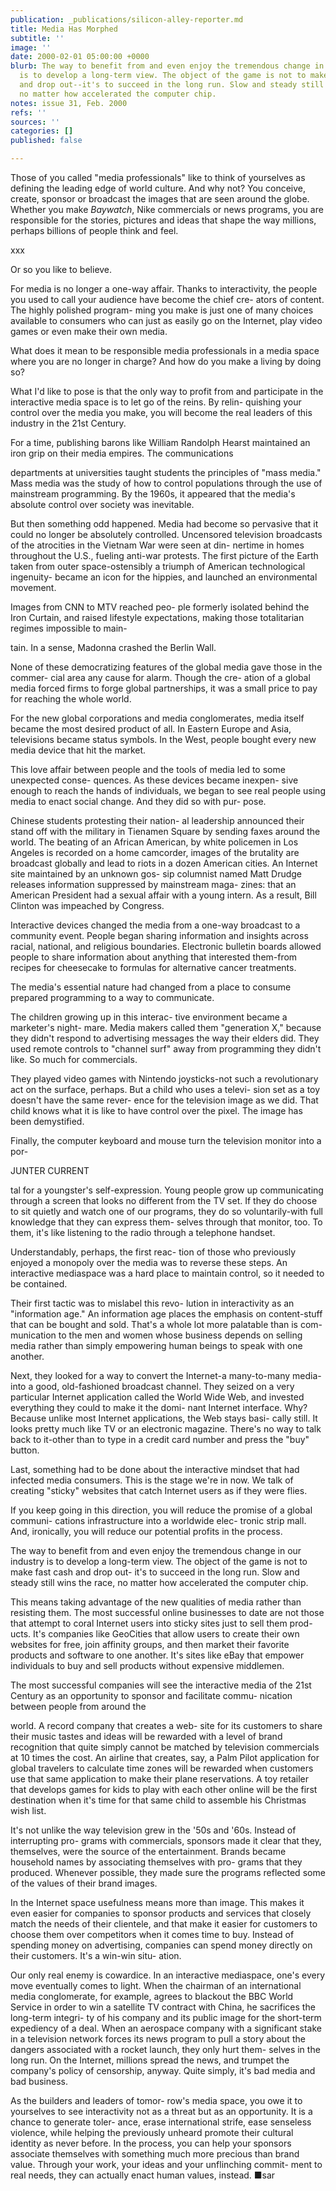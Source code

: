 ```yaml
---
publication: _publications/silicon-alley-reporter.md
title: Media Has Morphed
subtitle: ''
image: ''
date: 2000-02-01 05:00:00 +0000
blurb: The way to benefit from and even enjoy the tremendous change in our industry
  is to develop a long-term view. The object of the game is not to make fast cash
  and drop out--it's to succeed in the long run. Slow and steady still wins the race,
  no matter how accelerated the computer chip.
notes: issue 31, Feb. 2000
refs: ''
sources: ''
categories: []
published: false

---
```

Those of you called "media professionals" like to think of yourselves as defining the leading edge of world culture. And why not? You conceive, create, sponsor or broadcast the images that are seen around the globe. Whether you make _Baywatch_, Nike commercials or news programs, you are responsible for the stories, pictures and ideas that shape the way millions, perhaps billions of people think and feel.

xxx

Or so you like to believe.

For media is no longer a one-way affair. Thanks to interactivity, the people you used to call your audience have become the chief cre- ators of content. The highly polished program- ming you make is just one of many choices available to consumers who can just as easily go on the Internet, play video games or even make their own media.

What does it mean to be responsible media professionals in a media space where you are no longer in charge? And how do you make a living by doing so?

What I'd like to pose is that the only way to profit from and participate in the interactive media space is to let go of the reins. By relin- quishing your control over the media you make, you will become the real leaders of this industry in the 21st Century.

For a time, publishing barons like William Randolph Hearst maintained an iron grip on their media empires. The communications

departments at universities taught students the principles of "mass media." Mass media was the study of how to control populations through the use of mainstream programming. By the 1960s, it appeared that the media's absolute control over society was inevitable.

But then something odd happened. Media had become so pervasive that it could no longer be absolutely controlled. Uncensored television broadcasts of the atrocities in the Vietnam War were seen at din- nertime in homes throughout the U.S., fueling anti-war protests. The first picture of the Earth taken from outer space-ostensibly a triumph of American technological ingenuity- became an icon for the hippies, and launched an environmental movement.

Images from CNN to MTV reached peo- ple formerly isolated behind the Iron Curtain, and raised lifestyle expectations, making those totalitarian regimes impossible to main-

tain. In a sense, Madonna crashed the Berlin Wall.

None of these democratizing features of the global media gave those in the commer- cial area any cause for alarm. Though the cre- ation of a global media forced firms to forge global partnerships, it was a small price to pay for reaching the whole world.

For the new global corporations and media conglomerates, media itself became the most desired product of all. In Eastern Europe and Asia, televisions became status symbols. In the West, people bought every new media device that hit the market.

This love affair between people and the tools of media led to some unexpected conse- quences. As these devices became inexpen- sive enough to reach the hands of individuals, we began to see real people using media to enact social change. And they did so with pur- pose.

Chinese students protesting their nation- al leadership announced their stand off with the military in Tienamen Square by sending faxes around the world. The beating of an African American, by white policemen in Los Angeles is recorded on a home camcorder, images of the brutality are broadcast globally and lead to riots in a dozen American cities. An Internet site maintained by an unknown gos- sip columnist named Matt Drudge releases information suppressed by mainstream maga- zines: that an American President had a sexual affair with a young intern. As a result, Bill Clinton was impeached by Congress.

Interactive devices changed the media from a one-way broadcast to a community event. People began sharing information and insights across racial, national, and religious boundaries. Electronic bulletin boards allowed people to share information about anything that interested them-from recipes for cheesecake to formulas for alternative cancer treatments.

The media's essential nature had changed from a place to consume prepared programming to a way to communicate.

The children growing up in this interac- tive environment became a marketer's night- mare. Media makers called them "generation X," because they didn't respond to advertising messages the way their elders did. They used remote controls to "channel surf" away from programming they didn't like. So much for commercials.

They played video games with Nintendo joysticks-not such a revolutionary act on the surface, perhaps. But a child who uses a televi- sion set as a toy doesn't have the same rever- ence for the television image as we did. That child knows what it is like to have control over the pixel. The image has been demystified.

Finally, the computer keyboard and mouse turn the television monitor into a por-

JUNTER CURRENT

tal for a youngster's self-expression. Young people grow up communicating through a screen that looks no different from the TV set. If they do choose to sit quietly and watch one of our programs, they do so voluntarily-with full knowledge that they can express them- selves through that monitor, too. To them, it's like listening to the radio through a telephone handset.

Understandably, perhaps, the first reac- tion of those who previously enjoyed a monopoly over the media was to reverse these steps. An interactive mediaspace was a hard place to maintain control, so it needed to be contained.

Their first tactic was to mislabel this revo- lution in interactivity as an "information age." An information age places the emphasis on content-stuff that can be bought and sold. That's a whole lot more palatable than is com- munication to the men and women whose business depends on selling media rather than simply empowering human beings to speak with one another.

Next, they looked for a way to convert the Internet-a many-to-many media-into a good, old-fashioned broadcast channel. They seized on a very particular Internet application called the World Wide Web, and invested everything they could to make it the domi- nant Internet interface. Why? Because unlike most Internet applications, the Web stays basi- cally still. It looks pretty much like TV or an electronic magazine. There's no way to talk back to it-other than to type in a credit card number and press the "buy" button.

Last, something had to be done about the interactive mindset that had infected media consumers. This is the stage we're in now. We talk of creating "sticky" websites that catch Internet users as if they were flies.

If you keep going in this direction, you will reduce the promise of a global communi- cations infrastructure into a worldwide elec- tronic strip mall. And, ironically, you will reduce our potential profits in the process.

The way to benefit from and even enjoy the tremendous change in our industry is to develop a long-term view. The object of the game is not to make fast cash and drop out- it's to succeed in the long run. Slow and steady still wins the race, no matter how accelerated the computer chip.

This means taking advantage of the new qualities of media rather than resisting them. The most successful online businesses to date are not those that attempt to coral Internet users into sticky sites just to sell them prod- ucts. It's companies like GeoCities that allow users to create their own websites for free, join affinity groups, and then market their favorite products and software to one another. It's sites like eBay that empower individuals to buy and sell products without expensive middlemen.

The most successful companies will see the interactive media of the 21st Century as an opportunity to sponsor and facilitate commu- nication between people from around the

world. A record company that creates a web- site for its customers to share their music tastes and ideas will be rewarded with a level of brand recognition that quite simply cannot be matched by television commercials at 10 times the cost. An airline that creates, say, a Palm Pilot application for global travelers to calculate time zones will be rewarded when customers use that same application to make their plane reservations. A toy retailer that develops games for kids to play with each other online will be the first destination when it's time for that same child to assemble his Christmas wish list.

It's not unlike the way television grew in the '50s and '60s. Instead of interrupting pro- grams with commercials, sponsors made it clear that they, themselves, were the source of the entertainment. Brands became household names by associating themselves with pro- grams that they produced. Whenever possible, they made sure the programs reflected some of the values of their brand images.

In the Internet space usefulness means more than image. This makes it even easier for companies to sponsor products and services that closely match the needs of their clientele, and that make it easier for customers to choose them over competitors when it comes time to buy. Instead of spending money on advertising, companies can spend money directly on their customers. It's a win-win situ- ation.

Our only real enemy is cowardice. In an interactive mediaspace, one's every move eventually comes to light. When the chairman of an international media conglomerate, for example, agrees to blackout the BBC World Service in order to win a satellite TV contract with China, he sacrifices the long-term integri- ty of his company and its public image for the short-term expediency of a deal. When an aerospace company with a significant stake in a television network forces its news program to pull a story about the dangers associated with a rocket launch, they only hurt them- selves in the long run. On the Internet, millions spread the news, and trumpet the company's policy of censorship, anyway. Quite simply, it's bad media and bad business.

As the builders and leaders of tomor- row's media space, you owe it to yourselves to see interactivity not as a threat but as an opportunity. It is a chance to generate toler- ance, erase international strife, ease senseless violence, while helping the previously unheard promote their cultural identity as never before. In the process, you can help your sponsors associate themselves with something much more precious than brand value. Through your work, your ideas and your unflinching commit- ment to real needs, they can actually enact human values, instead. ■sar